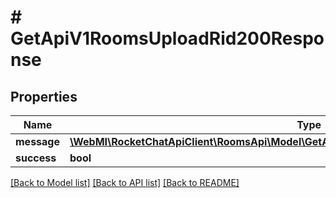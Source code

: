 # # GetApiV1RoomsUploadRid200Response

## Properties

Name | Type | Description | Notes
------------ | ------------- | ------------- | -------------
**message** | [**\WebMI\RocketChatApiClient\RoomsApi\Model\GetApiV1RoomsUploadRid200ResponseMessage**](GetApiV1RoomsUploadRid200ResponseMessage.md) |  | [optional]
**success** | **bool** |  | [optional]

[[Back to Model list]](../../README.md#models) [[Back to API list]](../../README.md#endpoints) [[Back to README]](../../README.md)

